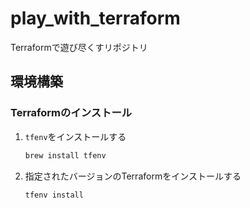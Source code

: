 # play_with_terraform
Terraformで遊び尽くすリポジトリ

## 環境構築

### Terraformのインストール

1. `tfenv`をインストールする
   ```sh
   brew install tfenv
   ```
2. 指定されたバージョンのTerraformをインストールする
   ```sh
   tfenv install
   ```
